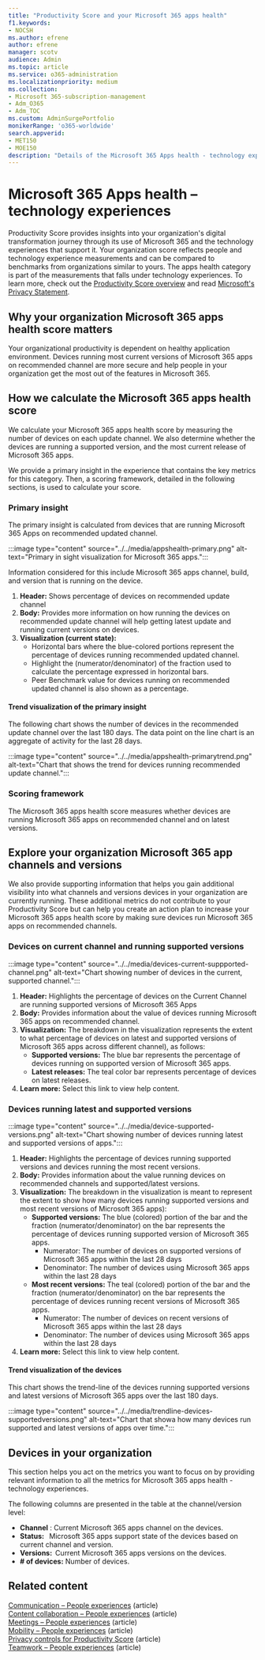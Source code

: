```yaml
---
title: "Productivity Score and your Microsoft 365 apps health"
f1.keywords:
- NOCSH
ms.author: efrene
author: efrene
manager: scotv
audience: Admin
ms.topic: article
ms.service: o365-administration
ms.localizationpriority: medium
ms.collection: 
- Microsoft 365-subscription-management 
- Adm_O365
- Adm_TOC
ms.custom: AdminSurgePortfolio
monikerRange: 'o365-worldwide'
search.appverid:
- MET150
- MOE150
description: "Details of the Microsoft 365 Apps health - technology experiences Productivity score."
---
```


# Microsoft 365 Apps health – technology experiences

Productivity Score provides insights into your organization's digital transformation journey through its use of Microsoft 365 and the technology experiences that support it. Your organization score reflects people and technology experience measurements and can be compared to benchmarks from organizations similar to yours. The apps health category is part of the measurements that falls under technology experiences. To learn more, check out the [Productivity Score overview](productivity-score.md) and read [Microsoft's Privacy Statement](https://privacy.microsoft.com/privacystatement).

## Why your organization Microsoft 365 apps health score matters

Your organizational productivity is dependent on healthy application environment. Devices running most current versions of Microsoft 365 apps on recommended channel are more secure and help people in your organization get the most out of the features in Microsoft 365.

## How we calculate the Microsoft 365 apps health score

We calculate your Microsoft 365 apps health score by measuring the number of devices on each update channel. We also determine whether the devices are running a supported version, and the most current release of Microsoft 365 apps.

We provide a primary insight in the experience that contains the key metrics for this category. Then, a scoring framework, detailed in the following sections, is used to calculate your score.

### Primary insight

The primary insight is calculated from devices that are running Microsoft 365 Apps on recommended updated channel.

:::image type="content" source="../../media/appshealth-primary.png" alt-text="Primary in sight visualization for Microsoft 365 apps.":::

Information considered for this include Microsoft 365 apps channel, build, and version that is running on the device.

1. **Header:**  Shows percentage of devices on recommended update channel
1. **Body:**  Provides more information on how running the devices on recommended update channel will help getting latest update and running current versions on devices.
1. **Visualization (current state):**
    - Horizontal bars where the blue-colored portions represent the percentage of devices running recommended updated channel.
    - Highlight the (numerator/denominator) of the fraction used to calculate the percentage expressed in horizontal bars.
    - Peer Benchmark value for devices running on recommended updated channel is also shown as a percentage.

#### Trend visualization of the primary insight

The following chart shows the number of devices in the recommended update channel over the last 180 days. The data point on the line chart is an aggregate of activity for the last 28 days.

:::image type="content" source="../../media/appshealth-primarytrend.png" alt-text="Chart that shows the trend for devices running recommended update channel.":::

### Scoring framework

The Microsoft 365 apps health score measures whether devices are running Microsoft 365 apps on recommended channel and on latest versions.

## Explore your organization Microsoft 365 app channels and versions

We also provide supporting information that helps you gain additional visibility into what channels and versions devices in your organization are currently running. These additional metrics do not contribute to your Productivity Score but can help you create an action plan to increase your Microsoft 365 apps health score by making sure devices run Microsoft 365 apps on recommended channels.

### Devices on current channel and running supported versions

:::image type="content" source="../../media/devices-current-suppported-channel.png" alt-text="Chart showing number of devices in the current, supported channel.":::

1. **Header:**  Highlights the percentage of devices on the Current Channel are running supported versions of Microsoft 365 Apps
1. **Body:**  Provides information about the value of devices running Microsoft 365 apps on recommended channel.
1. **Visualization:**  The breakdown in the visualization represents the extent to what percentage of devices on latest and supported versions of Microsoft 365 apps across different channel), as follows:
    - **Supported versions:** The blue bar represents the percentage of devices running on supported version of Microsoft 365 apps.
    - **Latest releases:** The teal color bar represents percentage of devices on latest releases.
1. **Learn more:**   Select this link to view help content.

### Devices running latest and supported versions

:::image type="content" source="../../media/device-supported-versions.png" alt-text="Chart showing number of devices running latest and supported versions of apps.":::

1. **Header:**  Highlights the percentage of devices running supported versions and devices running the most recent versions.
1. **Body:**  Provides information about the value running devices on recommended channels and supported/latest versions.
1. **Visualization:** The breakdown in the visualization is meant to represent the extent to show how many devices running supported versions and most recent versions of Microsoft 365 apps):
    - **Supported versions:** The blue (colored) portion of the bar and the fraction (numerator/denominator) on the bar represents the percentage of devices running supported version of Microsoft 365 apps.
        - Numerator: The number of devices on supported versions of Microsoft 365 apps within the last 28 days
        - Denominator: The number of devices using Microsoft 365 apps within the last 28 days
    - **Most recent versions:** The teal (colored) portion of the bar and the fraction (numerator/denominator) on the bar represents the percentage of devices running recent versions of Microsoft 365 apps.
        - Numerator: The number of devices on recent versions of Microsoft 365 apps within the last 28 days
        - Denominator: The number of devices using Microsoft 365 apps within the last 28 days
1. **Learn more:**   Select this link to view help content.

#### Trend visualization of the devices

This chart shows the trend-line of the devices running supported versions and latest versions of Microsoft 365 apps over the last 180 days.

:::image type="content" source="../../media/trendline-devices-supportedversions.png" alt-text="Chart that showa how many devices run supported and latest versions of apps over time.":::

## Devices in your organization

This section helps you act on the metrics you want to focus on by providing relevant information to all the metrics for Microsoft 365 apps health - technology experiences.

The following columns are presented in the table at the channel/version level:

- **Channel** : Current Microsoft 365 apps channel on the devices.
- **Status:**   Microsoft 365 apps support state of the devices based on current channel and version.
- **Versions:**  Current Microsoft 365 apps versions on the devices.
- **# of devices:**  Number of devices.

## Related content

[Communication – People experiences](communication.md) (article)\
[Content collaboration – People experiences](content-collaboration.md) (article)\
[Meetings – People experiences](meetings.md) (article)\
[Mobility – People experiences](mobility.md) (article)\
[Privacy controls for Productivity Score](privacy.md) (article)\
[Teamwork – People experiences](teamwork.md) (article)
